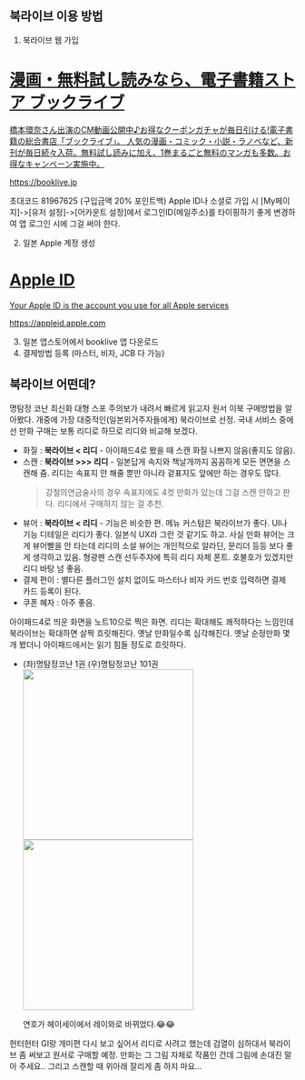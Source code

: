 북라이브 이용 방법
---
1. 북라이브 웹 가입 
<div class="rich-link-card-container"><a class="rich-link-card" href="https://booklive.jp" target="_blank">
	<div class="rich-link-image-container">
		<div class="rich-link-image" style="background-image: url('https://booklive.jp/favicon.ico?date=0930')">
	</div>
	</div>
	<div class="rich-link-card-text">
		<h1 class="rich-link-card-title">漫画・無料試し読みなら、電子書籍ストア ブックライブ</h1>
		<p class="rich-link-card-description">
		橋本環奈さん出演のCM動画公開中♪お得なクーポンガチャが毎日引ける!電子書籍の総合書店「ブックライブ」。 人気の漫画・コミック・小説・ラノベなど、新刊が毎日続々入荷。無料試し読みに加え、1巻まるごと無料のマンガも多数。お得なキャンペーン実施中。
		</p>
		<p class="rich-link-href">
		https://booklive.jp
		</p>
	</div>
</a></div>

초대코드 81967625 (구입금액 20% 포인트백)
Apple ID나 소셜로 가입 시 [My페이지]->[유저 설정]->[어카운트 설정]에서 로그인ID(메일주소)를 타이핑하기 좋게 변경하여 앱 로그인 시에 그걸 써야 한다.

2. 일본 Apple 계정 생성

<div class="rich-link-card-container"><a class="rich-link-card" href="https://appleid.apple.com" target="_blank">
	<div class="rich-link-image-container">
		<div class="rich-link-image" style="background-image: url('https://www.apple.com/ac/structured-data/images/open_graph_logo.png?202110180743')">
	</div>
	</div>
	<div class="rich-link-card-text">
		<h1 class="rich-link-card-title">Apple ID</h1>
		<p class="rich-link-card-description">
		Your Apple ID is the account you use for all Apple services
		</p>
		<p class="rich-link-href">
		https://appleid.apple.com
		</p>
	</div>
</a></div>


3. 일본 앱스토어에서 booklive 앱 다운로드
4. 결제방법 등록 (마스터, 비자, JCB 다 가능)



북라이브 어떤데?
---
명탐정 코난 최신화 대형 스포 주의보가 내려서 빠르게 읽고자 원서 이북 구매방법을 알아봤다.
개중에 가장 대중적인(일본외거주자들에게) 북라이브로 선정.
국내 서비스 중에선 만화 구매는 보통 리디로 하므로 리디와 비교해 보겠다.

- 화질 : **북라이브 < 리디** - 아이패드4로 봤을 때 스캔 화질 나쁘지 않음(좋지도 않음). 
- 스캔 : **북라이브 >>> 리디** - 일본답게 속지와 책날개까지 꼼꼼하게 모든 면면을 스캔해 줌. 리디는 속표지 안 해줄 뿐만 아니라 겉표지도 앞에만 하는 경우도 많다. 
	>강철의연금술사의 경우 속표지에도 4컷 만화가 있는데 그걸 스캔 안하고 판다. 리디에서 구매하지 않는 걸 추천.
- 뷰어 : **북라이브 < 리디** - 기능은 비슷한 편. 메뉴 커스텀은 북라이브가 좋다. UI나 기능 디테일은 리디가 좋다. 일본식 UX라 그런 것 같기도 하고. 사실 만화 뷰어는 크게 뷰어빨을 안 타는데 리디의 소설 뷰어는 개인적으로 알라딘, 문리더 등등 보다 좋게 생각하고 있음. 형광펜 스캔 선두주자에 특히 리디 자체 폰트. 호불호가 있겠지만 리디 바탕 넘 좋음.
- 결제 편이 : 별다른 플러그인 설치 없이도 마스터나 비자 카드 번호 입력하면 결제 카드 등록이 된다.
- 쿠폰 혜자 : 아주 좋음.



아이패드4로 띄운 화면을 노트10으로 찍은 화면. 리디는 확대해도 쾌적하다는 느낌인데 북라이브는 확대하면 살짝 흐릿해진다. 옛날 만화일수록 심각해진다. 옛날 순정만화 몇 개 봤더니 아이패드에서는 읽기 힘들 정도로 흐릿하다.

- (좌)명탐정코난 1권 (우)명탐정코난 101권
<img src="https://sleepybee-dev.netlify.app/docs/content/conan1.jpeg" width=300/><img src="https://sleepybee-dev.netlify.app/docs/content/conan2.jpeg" width=300/>

	연호가 헤이세이에서 레이와로 바뀌었다.😂😂


헌터헌터 GI랑 개미편 다시 보고 싶어서 리디로 사려고 했는데 검열이 심하대서 북라이브 좀 써보고 원서로 구매할 예정.
만화는 그 그림 자체로 작품인 건데 그림에 손대진 말아 주세요.. 그리고 스캔할 때 위아래 잘리게 좀 하지 마요...

